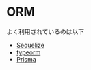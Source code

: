 # ORM

よく利用されているのは以下

- [Sequelize](https://www.npmjs.com/package/sequelize)
- [typeorm](https://www.npmjs.com/package/typeorm)
- [Prisma](https://www.prisma.io/)

